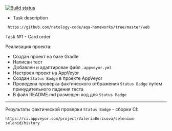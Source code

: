 [![Build status](https://ci.appveyor.com/api/projects/status/f9n9e2frmim1roc1?svg=true)](https://ci.appveyor.com/project/ValeriaBorisova/selenium-selenid)


* Task description 

``` https://github.com/netology-code/aqa-homeworks/tree/master/web```

Task №1 - Card order

Реализация проекта:
* Создан проект на базе Gradle
* Написан тест
* Добавлен и адаптирован файл ```.appveyor.yml```
* Настроен проект на AppVeyor
* Создан ```Status Badge``` в проекте AppVeyor
* Проведена проверка фактического отбражения ```Status Badge``` путем принудительного падения теста
* В файл README.md размещен код для ```Status Badge```

___________________________________

Результаты фактической проверки ```Status Badge``` - сборки CI:

```https://ci.appveyor.com/project/ValeriaBorisova/selenium-selenid/history```

